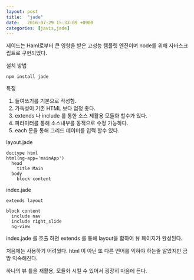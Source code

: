 ```yaml
---
layout: post
title:  "jade"
date:   2016-07-29 15:33:09 +0900
categories: [javis,jade]
---
```

제이드는 Haml로부터 큰 영향을 받은 고성능 템플릿 엔진이며 node를 위해 자바스크립트로 구현되었다.

설치 방법
```
npm install jade
```

특징
1. 들여쓰기를 기본으로 작성함.
2. 가독성이 기존 HTML 보다 엄청 좋다.
3. extends 나 include 를 통한 소스 제활용 모듈화 할수가 있다.
4. 파라미터를 통해 소스내부를 동적으로 수정 가능하다.
5. each 문을 통해 그리드 데이터를 입력 할수 있다.

layout.jade
```
doctype html
html(ng-app='mainApp')
  head
    title Main
  body
    block content
```

index.jade
```
extends layout

block content
  include nav
  include right_slide
  ng-view
```

index.jade 를 호출 하면 extends 를 통해 layout을 합하여 뷰 페이지가 완성된다.

처음에는 사용하기 어려웠다.
html 이 아닌 또 다른 언어를 익혀야 하는줄 알았지만
금방 익숙해진다.


하나의 뷰 틀을 재활용, 모듈화 시킬 수 있어서 굉장히 마음에 든다.
